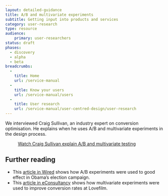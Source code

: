 ```yaml
---
layout: detailed-guidance
title: A/B and multivariate experiments
subtitle: Getting input into products and services
category: user-research
type: resource
audience:
    primary: user-researchers
status: draft
phases:
  - discovery
  - alpha
  - beta
breadcrumbs:
  -
    title: Home
    url: /service-manual
  -
    title: Know your users
    url: /service-manual/users
  -
    title: User research
    url: /service-manual/user-centred-design/user-research
---
```


We interviewed Craig Sullivan, an industry expert on conversion optimisation. He explains when he uses A/B and multivariate experiments in the design process.

<figure class="media-player-wrapper video">
  <a href="https://www.youtube.com/watch?v=mS0RKEUPnLA">Watch Craig Sullivan explain A/B and multivariate testing</a>
</figure>

## Further reading

* This [article in Wired](http://www.wired.com/business/2012/04/ff_abtesting/all/1) shows how A/B experiments were used to good effect in Obama’s election campaign.
* This [article in eConsultancy](http://econsultancy.com/uk/blog/2454-q-a-lovefilm-s-craig-sullivan-on-a-b-and-multi-variate-testing) shows how multivariate experiments were used to improve conversion rates at Lovefilm.
